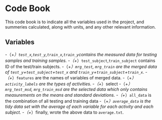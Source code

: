 Code Book
===========================================================
This code book is to indicate all the variables used in the project, and summeries calculated, along with 
units, and any other relevant information.

Variables
------------------------------------------------------------
-（+*）`test_x`,`test_y`,`train_x`,`train_y`contains the measured data for testing samples and training samples.
-（+*）`test_subject`,`train_subject` contains ID of the test/train subjects. 
-（+*）`mrg_test`, `mrg_train` are the merged data of `test_y`+`test_subject`+`test_x` and 
`train_y`+`train_subject`+`train_x`.
-（+*）`features` are the names of variables of merged data. 
-（+*）`activity_labels` are the types of activities.
-（+*）select
-（+*）`mrg_test_msd`, `mrg_train_msd` are the selected data which only contains measurements
on the means and standard deviations.
-（+*）`all_data` is the combination of all testing and training data
-（+*）`average_data` is the tidy data set with the average of each variable for each activity and each subject.
-（+*）finally, wrote the above data to `average.txt`.
